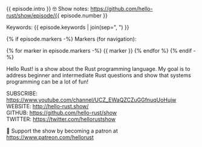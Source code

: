 {{ episode.intro }} 🤓 Show notes: https://github.com/hello-rust/show/episode/{{ episode.number }}

Keywords: {{ episode.keywords | join(sep=", ") }}

{% if episode.markers -%}
Markers (for navigation):

{% for marker in episode.markers -%}
{{ marker }}
{% endfor %}
{% endif -%}


Hello Rust! is a show about the Rust programming language.
My goal is to address beginner and intermediate Rust questions and show that systems programming can be a lot of fun!

SUBSCRIBE: https://www.youtube.com/channel/UCZ_EWaQZCZuGGfnuqUoHujw  
WEBSITE: http://hello-rust.show/  
GITHUB: https://github.com/hello-rust/show  
TWITTER: https://twitter.com/hellorustshow  

💖 Support the show by becoming a patron at https://www.patreon.com/hellorust